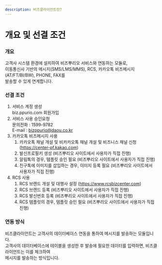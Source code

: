 ```yaml
---
description: 비즈클라이언트란?
---
```


# 개요 및 선결 조건

### 개요

고객사 시스템 환경에 설치하여 비즈뿌리오 서비스와 연동하는 모듈로,\
이동통신사 기반의 메시지(SMS/LMS/MMS), RCS, 카카오톡 비즈메시지 (AT/FT/BI/BW), PHONE, FAX를 \
발송할 수 있게 연계합니다.

### 선결 조건

1. 서비스 계정 생성\
   biz.ppurio.com 회원가입
2. 서비스 사용 승인요청\
   문의전화 : 1599-9782\
   E-mail : bizppurio@daou.co.kr
3. 카카오톡 비즈메시지 사용
   1. 카카오톡 채널 개설 및 비카카오톡 채널 개설 및 비즈니스 채널 신청 (https://center-pf.kakao.com)
   2. 발신프로필키 생성 (비즈뿌리오 사이트에서 사용자가 직접 진행)
   3. 알림톡의 경우, 템플릿 승인 필요 (비즈뿌리오 사이트에서 사용자가 직접 진행)
   4. 친구톡에 이미지를 삽입하는 경우, 이미지 등록 필요 (비즈뿌리오 사이트에서 사용자가 직접 진행)
4. RCS 사용
   1. RCS 브랜드 개설 및 대행사 설정 (https://www.rcsbizcenter.com)
   2. RCS 브랜드 등록 (비즈뿌리오 사이트에서 사용자가 직접 진행)
   3. RCS 발신번호 등록 (비즈뿌리오 사이트에서 사용자가 직접 진행)
   4. RCS 템플릿의 경우, 템플릿 승인 필요 (비즈뿌리오 사이트에서 사용자가 직접 진행)



### 연동 방식

비즈클라이언트는 고객사의 데이터베이스 연동을 통하여 메시지를 발송하는 모듈입니다. \
고객사의 데이터베이스에 테이블을 생성한 후 발송에 필요한 데이터를 입력하면, 비즈클라이언트는 이를 체크하여 \
메시지를 발송하는 방식입니다.
